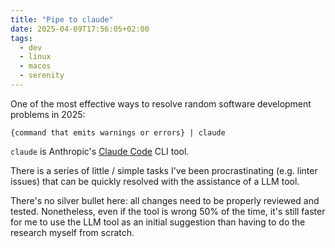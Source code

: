 ```yaml
---
title: "Pipe to claude"
date: 2025-04-09T17:56:05+02:00
tags:
  - dev
  - linux
  - macos
  - serenity
---
```


One of the most effective ways to resolve random software development problems
in 2025:

```shell
{command that emits warnings or errors} | claude
```

`claude` is Anthropic's [Claude
Code](https://docs.anthropic.com/en/docs/agents-and-tools/claude-code/overview)
CLI tool.

There is a series of little / simple tasks I've been procrastinating (e.g.
linter issues) that can be quickly resolved with the assistance of a LLM tool.

There's no silver bullet here: all changes need to be properly reviewed and
tested. Nonetheless, even if the tool is wrong 50% of the time, it's still
faster for me to use the LLM tool as an initial suggestion than having to
do the research myself from scratch.
